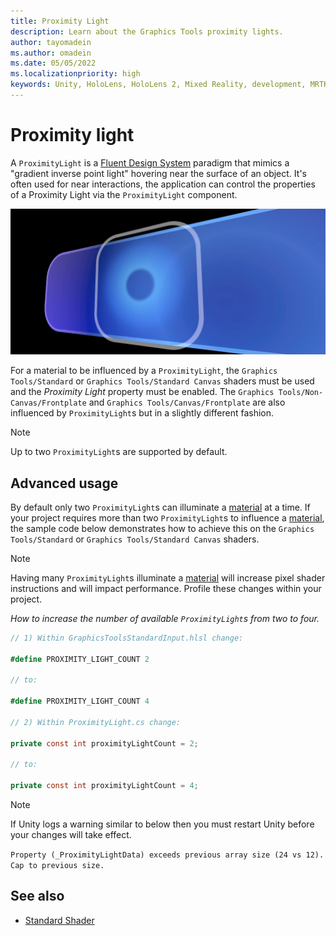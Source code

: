 ```yaml
---
title: Proximity Light
description: Learn about the Graphics Tools proximity lights.
author: tayomadein
ms.author: omadein
ms.date: 05/05/2022
ms.localizationpriority: high
keywords: Unity, HoloLens, HoloLens 2, Mixed Reality, development, MRTK, Graphics Tools, MRGT, MR Graphics Tools, Standard Shader, Proximity Light
---
```


# Proximity light

A `ProximityLight` is a [Fluent Design System](https://www.microsoft.com/design/fluent/) paradigm that mimics a "gradient inverse point light" hovering near the surface of an object. It's often used for near interactions, the application can control the properties of a Proximity Light via the `ProximityLight` component.

![Proximity light UI example](images/ProximityLight/ProximityLight.jpg)

For a material to be influenced by a `ProximityLight`, the `Graphics Tools/Standard` or `Graphics Tools/Standard Canvas` shaders must be used and the *Proximity Light* property must be enabled. The `Graphics Tools/Non-Canvas/Frontplate` and `Graphics Tools/Canvas/Frontplate` are also influenced by `ProximityLight`s but in a slightly different fashion.

> [!NOTE]
> Up to two `ProximityLight`s are supported by default.

## Advanced usage

By default only two `ProximityLight`s can illuminate a [material](https://docs.unity3d.com/ScriptReference/Material.html) at a time. If your project requires more than two `ProximityLight`s to influence a [material](https://docs.unity3d.com/ScriptReference/Material.html), the sample code below demonstrates how to achieve this on the `Graphics Tools/Standard` or `Graphics Tools/Standard Canvas` shaders.

> [!NOTE]
> Having many `ProximityLight`s illuminate a [material](https://docs.unity3d.com/ScriptReference/Material.html) will increase pixel shader instructions and will impact performance. Profile these changes within your project.

*How to increase the number of available `ProximityLight`s from two to four.*

```C#
// 1) Within GraphicsToolsStandardInput.hlsl change:

#define PROXIMITY_LIGHT_COUNT 2

// to:

#define PROXIMITY_LIGHT_COUNT 4

// 2) Within ProximityLight.cs change:

private const int proximityLightCount = 2;

// to:

private const int proximityLightCount = 4;
```

> [!NOTE]
> If Unity logs a warning similar to below then you must restart Unity before your changes will take effect.
>
>`Property (_ProximityLightData) exceeds previous array size (24 vs 12). Cap to previous size.`

## See also

* [Standard Shader](standard-shader.md)
